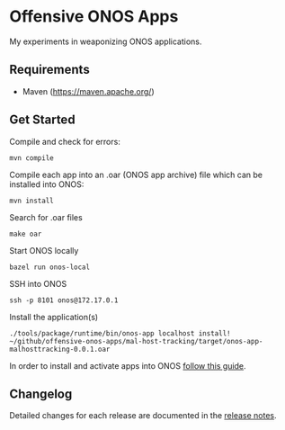 # Offensive ONOS Apps

My experiments in weaponizing ONOS applications.

Requirements
-----

- Maven (https://maven.apache.org/)

Get Started
-----

Compile and check for errors:
```console
mvn compile
```

Compile each app into an .oar (ONOS app archive) file which can be installed into ONOS:
```console
mvn install
```

Search for .oar files
```console
make oar
```

Start ONOS locally
```console
bazel run onos-local
```

SSH into ONOS
```console
ssh -p 8101 onos@172.17.0.1
```

Install the application(s)
```console
./tools/package/runtime/bin/onos-app localhost install! ~/github/offensive-onos-apps/mal-host-tracking/target/onos-app-malhosttracking-0.0.1.oar
```

In order to install and activate apps into ONOS [follow this guide](https://wiki.onosproject.org/display/ONOS/Managing+ONOS+applications).

Changelog
-----
Detailed changes for each release are documented in the [release notes](https://github.com/edoardottt/offensive-onos-apps/releases).